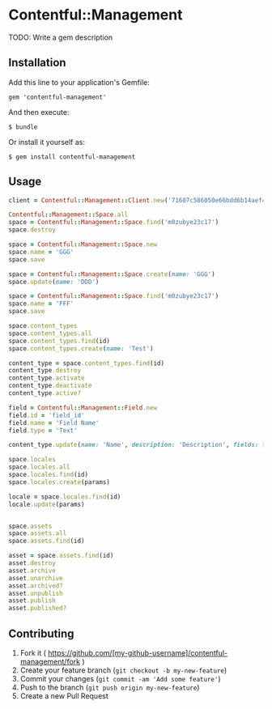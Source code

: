 # Contentful::Management

TODO: Write a gem description

## Installation

Add this line to your application's Gemfile:

    gem 'contentful-management'

And then execute:

    $ bundle

Or install it yourself as:

    $ gem install contentful-management

## Usage

```ruby
client = Contentful::Management::Client.new('71607c586050e66bdd6b14aef4515c8ea55034889336dac69c96cbd2c3916d08')

Contentful::Management::Space.all
space = Contentful::Management::Space.find('m0zubye23c17')
space.destroy

space = Contentful::Management::Space.new
space.name = 'GGG'
space.save

space = Contentful::Management::Space.create(name: 'GGG')
space.update(name: 'DDD')

space = Contentful::Management::Space.find('m0zubye23c17')
space.name = 'FFF'
space.save

space.content_types
space.content_types.all
space.content_types.find(id)
space.content_types.create(name: 'Test')

content_type = space.content_types.find(id)
content_type.destroy
content_type.activate
content_type.deactivate
content_type.active?

field = Contentful::Management::Field.new
field.id = 'field_id'
field.name = 'Field Name'
field.type = 'Text'

content_type.update(name: 'Name', description: 'Description', fields: [field])

space.locales
space.locales.all
space.locales.find(id)
space.locales.create(params)

locale = space.locales.find(id)
locale.update(params)


space.assets
space.assets.all
space.assets.find(id)

asset = space.assets.find(id)
asset.destroy
asset.archive
asset.unarchive
asset.archived?
asset.unpublish
asset.publish
asset.published?

```

## Contributing

1. Fork it ( https://github.com/[my-github-username]/contentful-management/fork )
2. Create your feature branch (`git checkout -b my-new-feature`)
3. Commit your changes (`git commit -am 'Add some feature'`)
4. Push to the branch (`git push origin my-new-feature`)
5. Create a new Pull Request
